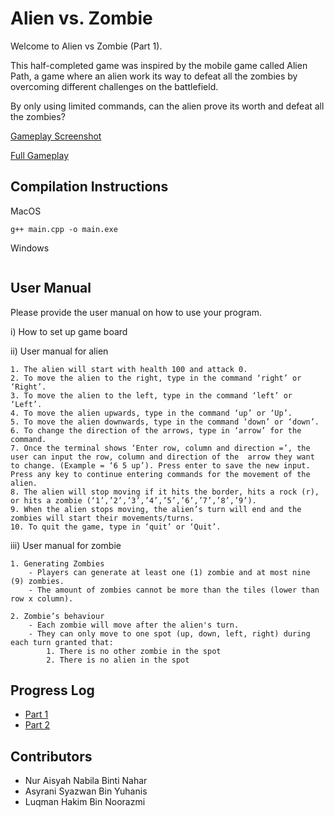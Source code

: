 # Alien vs. Zombie

Welcome to Alien vs Zombie (Part 1). 

This half-completed game was inspired by the mobile game called Alien Path, a 
game where an alien work its way to defeat all the zombies by overcoming 
different challenges on the battlefield.

By only using limited commands, can the alien prove its worth and defeat all the zombies?

[Gameplay Screenshot](ss.JPG)

[Full Gameplay](youtube.com)

## Compilation Instructions

MacOS

```
g++ main.cpp -o main.exe
```

Windows
```

```

## User Manual

Please provide the user manual on how to use your program.

i) How to set up game board

ii) User manual for alien

    1. The alien will start with health 100 and attack 0.
    2. To move the alien to the right, type in the command ‘right’ or ‘Right’.
    3. To move the alien to the left, type in the command ‘left’ or ‘Left’.
    4. To move the alien upwards, type in the command ‘up’ or ‘Up’.
    5. To move the alien downwards, type in the command ‘down’ or ‘down’.
    6. To change the direction of the arrows, type in ‘arrow’ for the command. 
    7. Once the terminal shows ‘Enter row, column and direction =’, the user can input the row, column and direction of the  arrow they want to change. (Example = ‘6 5 up’). Press enter to save the new input. Press any key to continue entering commands for the movement of the alien.
    8. The alien will stop moving if it hits the border, hits a rock (r), or hits a zombie (‘1’,’2’,’3’,’4’,’5’,’6’,’7’,’8’,’9’).
    9. When the alien stops moving, the alien’s turn will end and the zombies will start their movements/turns.
    10. To quit the game, type in ‘quit’ or ‘Quit’.

iii) User manual for zombie
    
    1. Generating Zombies
        - Players can generate at least one (1) zombie and at most nine (9) zombies. 
        - The amount of zombies cannot be more than the tiles (lower than row x column).

    2. Zombie’s behaviour
        - Each zombie will move after the alien's turn.
        - They can only move to one spot (up, down, left, right) during each turn granted that:
            1. There is no other zombie in the spot
            2. There is no alien in the spot


## Progress Log

- [Part 1](PART1.md)
- [Part 2](PART2.md)

## Contributors

- Nur Aisyah Nabila Binti Nahar
- Asyrani Syazwan Bin Yuhanis
- Luqman Hakim Bin Noorazmi




